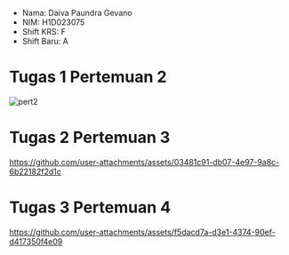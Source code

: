 - Nama: Daiva Paundra Gevano
- NIM: H1D023075
- Shift KRS: F
- Shift Baru: A

# Tugas 1 Pertemuan 2
![pert2](https://github.com/user-attachments/assets/1d370b6b-d73a-4081-b87b-8fe990167b21)

# Tugas 2 Pertemuan 3
https://github.com/user-attachments/assets/03481c91-db07-4e97-9a8c-6b22182f2d1c

# Tugas 3 Pertemuan 4
https://github.com/user-attachments/assets/f5dacd7a-d3e1-4374-90ef-d417350f4e09
